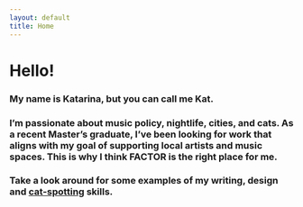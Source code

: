 ```yaml
---
layout: default
title: Home
---
```


# Hello!

### My name is Katarina, but you can call me Kat.

### I’m passionate about music policy, nightlife, cities, and cats. As a recent Master’s graduate, I’ve been looking for work that aligns with my goal of supporting local artists and music spaces. This is why I think FACTOR is the right place for me.

### Take a look around for some examples of my writing, design and [cat-spotting](https://www.instagram.com/p/BIBeIyHAxFB_DMO43ryohjUrN36cCT_pOVLQaE0/?taken-by=stadtkat) skills.
